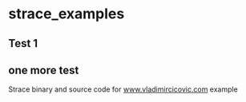 # strace_examples
## Test 1
## one more test
Strace binary and source code for www.vladimircicovic.com example
